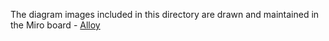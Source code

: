 The diagram images included in this directory are drawn and maintained in the Miro board - [Alloy](
https://miro.com/app/board/uXjVOjskT6c=/)
